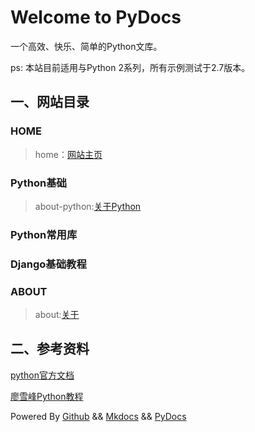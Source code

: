 # Welcome to PyDocs

一个高效、快乐、简单的Python文库。

ps: 本站目前适用与Python 2系列，所有示例测试于2.7版本。


## 一、网站目录



### HOME

> home：[网站主页](http://pydocs.cn)

### Python基础
>about-python:[关于Python](http://pydocs.cn/about-python)

### Python常用库
>

### Django基础教程
>

### ABOUT
> about:[关于](http://pydocs.cn/about/)




## 二、参考资料
   [python官方文档](https://docs.python.org/2/)

  [廖雪峰Python教程](http://www.liaoxuefeng.com/wiki/001374738125095c955c1e6d8bb493182103fac9270762a000)


Powered By [Github](https://github.com/pierre94/PyDocs) && [Mkdocs](http://www.mkdocs.org/) && [PyDocs](http://pydocs.cn)

